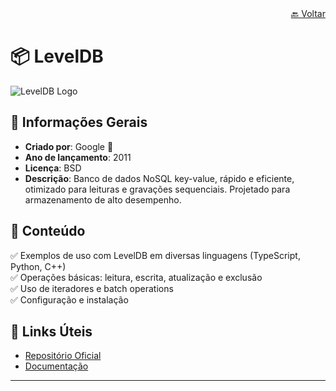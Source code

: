 <div align="right">
  <a href="../../README.md">🔙 Voltar</a>
</div>

# 📦 LevelDB

![LevelDB Logo](https://upload.wikimedia.org/wikipedia/commons/thumb/9/98/LevelDB_Logo.svg/120px-LevelDB_Logo.svg.png)

## 📌 Informações Gerais
- **Criado por**: Google 🏢
- **Ano de lançamento**: 2011
- **Licença**: BSD
- **Descrição**: Banco de dados NoSQL key-value, rápido e eficiente, otimizado para leituras e gravações sequenciais. Projetado para armazenamento de alto desempenho.

## 📂 Conteúdo
✅ Exemplos de uso com LevelDB em diversas linguagens (TypeScript, Python, C++)  
✅ Operações básicas: leitura, escrita, atualização e exclusão  
✅ Uso de iteradores e batch operations  
✅ Configuração e instalação  

## 🔗 Links Úteis
- [Repositório Oficial](https://github.com/google/leveldb)
- [Documentação](https://github.com/google/leveldb/blob/main/doc/index.md)

---
